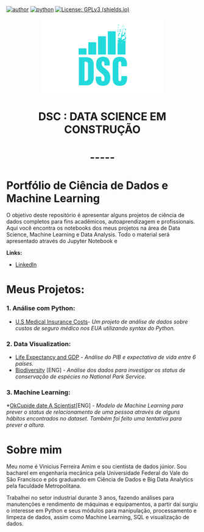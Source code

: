 [![author](https://img.shields.io/badge/vfamim-LinkedIn-blue.svg)](https://www.linkedin.com/in/vinicius-ferreira-amim-24275750/) [![python](https://img.shields.io/badge/python-v3.9-yellowgreen)](https://www.python.org/downloads/) [![License: GPLv3 (shields.io)](https://img.shields.io/badge/License-GPLv3-yellow.svg)](https://perso.crans.org/besson/LICENSE.html)



<p align = 'center'><img src="https://github.com/vfamim/Data-Science/blob/main/Logo/Artboard.jpg" style="zoom:100%;" /> </p>

# <p align ='center'>**DSC : DATA SCIENCE EM CONSTRUÇÃO**</p>

# <p align ='center'>-----</p>


# Portfólio de Ciência de Dados e Machine Learning

O objetivo deste repositório é apresentar alguns projetos de ciência de dados completos para fins acadêmicos, autoaprendizagem e profissionais. Aqui você encontra os notebooks dos meus projetos na área de Data Science, Machine Learning e Data Analysis. Todo o material será apresentado através do Jupyter Notebook e 



**Links:**

* [LinkedIn](https://www.linkedin.com/in/vinicius-ferreira-amim-24275750/)

  

# Meus Projetos:

### 1. Análise com Python:

* [U.S Medical Insurance Costs](https://github.com/vfamim/Data-Science/blob/main/U.S.%20Medical%20Insurance%20Costs/U.S.%20Medical%20Insurance%20Costs.ipynb)-  *Um projeto de análise de dados sobre custos de seguro médico nos EUA utilizando syntax do Python.*

### 2. Data Visualization:

* [Life Expectancy and GDP](https://github.com/vfamim/Data-Science/blob/main/Life-Expectancy-and-GDP-Starter/life_expectancy_gdp.ipynb) - *Análise do PIB e expectativa de vida entre 6 países.*
* [Biodiversity](https://github.com/vfamim/Data-Science/blob/main/Biodiversity/Biodiversity_DataViz.ipynb) [ENG] - *Análise dos dados para investigar os status de conservação de espécies no National Park Service.*



### 3. Machine Learning:
*[OkCupide date A Scientist](https://github.com/vfamim/Data-Science/blob/main/OKCupid-Date-A-Scientist/date-a-scientist.ipynb)[ENG] - *Modelo de Machine Learning para prever o status de relacionamento de uma pessoa através de alguns hábitos encontrados no dataset. Também foi feito uma tentativa para prever a altura.*

# Sobre mim

Meu nome é Vinicius Ferreira Amim e sou cientista de dados júnior. Sou bacharel em engenharia mecânica pela Universidade Federal do Vale do São Francisco e pós graduando em Ciência de Dados e Big Data Analytics pela faculdade Metropolitana.

Trabalhei no setor industrial durante 3 anos, fazendo análises para manutenções e rendimento de máquinas e equipamentos, a partir daí surgiu o interesse em Python e seus módulos para manipulação, processamento e limpeza de dados, assim como Machine Learning, SQL e visualização de dados.

